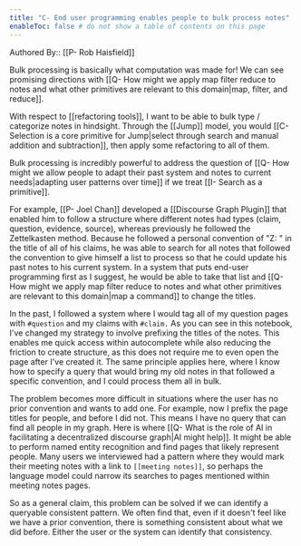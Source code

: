 ```yaml
---
title: "C- End user programming enables people to bulk process notes"
enableToc: false # do not show a table of contents on this page
---
```


Authored By:: [[P- Rob Haisfield]]

Bulk processing is basically what computation was made for! We can see promising directions with [[Q- How might we apply map filter reduce to notes and what other primitives are relevant to this domain|map, filter, and reduce]].

With respect to [[refactoring tools]], I want to be able to bulk type / categorize notes in hindsight. Through the [[Jump]] model, you would [[C- Selection is a core primitive for Jump|select through search and manual addition and subtraction]], then apply some refactoring to all of them.

Bulk processing is incredibly powerful to address the question of [[Q- How might we allow people to adapt their past system and notes to current needs|adapting user patterns over time]] if we treat [[I- Search as a primitive]].

For example, [[P- Joel Chan]] developed a [[Discourse Graph Plugin]] that enabled him to follow a structure where different notes had types (claim, question, evidence, source), whereas previously he followed the Zettelkasten method. Because he followed a personal convention of "Z: " in the title of all of his claims, he was able to search for all notes that followed the convention to give himself a list to process so that he could update his past notes to his current system. In a system that puts end-user programming first as I suggest, he would be able to take that list and [[Q- How might we apply map filter reduce to notes and what other primitives are relevant to this domain|map a command]] to change the titles.

In the past, I followed a system where I would tag all of my question pages with `#question` and my claims with `#claim.` As you can see in this notebook, I've changed my strategy to involve prefixing the titles of the notes. This enables me quick access within autocomplete while also reducing the friction to create structure, as this does not require me to even open the page after I've created it. The same principle applies here, where I know how to specify a query that would bring my old notes in that followed a specific convention, and I could process them all in bulk.

The problem becomes more difficult in situations where the user has no prior convention and wants to add one. For example, now I prefix the page titles for people, and before I did not. This means I have no query that can find all people in my graph. Here is where [[Q- What is the role of AI in facilitating a decentralized discourse graph|AI might help]]. It might be able to perform named entity recognition and find pages that likely represent people. Many users we interviewed had a pattern where they would mark their meeting notes with a link to `[[meeting notes]]`, so perhaps the language model could narrow its searches to pages mentioned within meeting notes pages.

So as a general claim, this problem can be solved if we can identify a queryable consistent pattern. We often find that, even if it doesn't feel like we have a prior convention, there is something consistent about what we did before. Either the user or the system can identify that consistency.